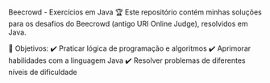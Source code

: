 Beecrowd - Exercícios em Java 🏆
Este repositório contém minhas soluções para os desafios do Beecrowd (antigo URI Online Judge), resolvidos em Java.

📌 Objetivos:
✔️ Praticar lógica de programação e algoritmos
✔️ Aprimorar habilidades com a linguagem Java
✔️ Resolver problemas de diferentes níveis de dificuldade
